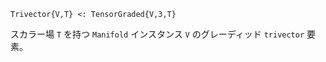 ```
Trivector{V,T} <: TensorGraded{V,3,T}
```

スカラー場 `T` を持つ `Manifold` インスタンス `V` のグレーディッド `trivector` 要素。
